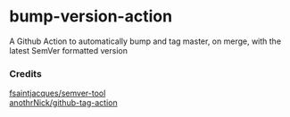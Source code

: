 # bump-version-action

A Github Action to automatically bump and tag master, on merge, with the latest SemVer formatted version

### Credits

[fsaintjacques/semver-tool](https://github.com/fsaintjacques/semver-tool)  
[anothrNick/github-tag-action](https://github.com/anothrNick/github-tag-action)
